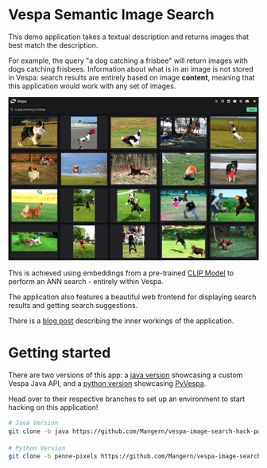 # Vespa Semantic Image Search

This demo application takes a textual description and returns images that best match the description.

For example, the query "a dog catching a frisbee" will return images with dogs catching frisbees. Information 
about what is in an image is not stored in Vespa: search results are entirely based on image **content**, meaning 
that this application would work with any set of images.

![Dog Catching Frisbee](./sample-img/dog-catching-frisbee.png)

This is achieved using embeddings from a pre-trained [CLIP Model](https://openai.com/index/clip/) to perform an ANN search - entirely within Vespa.

The application also features a beautiful web frontend for displaying search results and getting search suggestions.

There is a [blog post](https://blog.vespa.ai/text-image-search/) describing the inner workings of the application.

# Getting started

There are two versions of this app: a [java version](https://github.com/Mangern/vespa-image-search-hack-pack/tree/java) showcasing a custom Vespa Java API, and a [python version](https://github.com/Mangern/vespa-image-search-hack-pack/tree/penne-pixels) showcasing [PyVespa](https://pyvespa.readthedocs.io/en/latest/).

Head over to their respective branches to set up an environment to start hacking on this application!

```bash
# Java Version
git clone -b java https://github.com/Mangern/vespa-image-search-hack-pack.git

# Python Version
git clone -b penne-pixels https://github.com/Mangern/vespa-image-search-hack-pack.git
```
